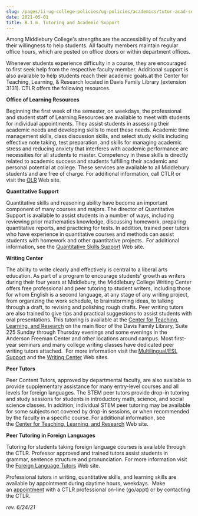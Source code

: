 ```yaml
---
slug: /pages/ii-ug-college-policies/ug-policies/academics/tutor-acad-support
date: 2021-05-01
title: B.1.m. Tutoring and Academic Support
---
```

Among Middlebury College's strengths are the accessibility of faculty and their willingness to help students. All faculty members maintain regular office hours, which are posted on office doors or within department offices.

Whenever students experience difficulty in a course, they are encouraged to first seek help from the respective faculty member. Additional support is also available to help students reach their academic goals.at the Center for Teaching, Learning, & Research located in Davis Family Library (extension 3131). CTLR offers the following resources.

**Office of Learning Resources**

Beginning the first week of the semester, on weekdays, the professional and student staff of Learning Resources are available to meet with students for individual appointments. They assist students in assessing their academic needs and developing skills to meet these needs. Academic time management skills, class discussion skills, and select study skills including effective note taking, test preparation, and skills for managing academic stress and reducing anxiety that interferes with academic performance are necessities for all students to master. Competency in these skills is directly related to academic success and students fulfilling their academic and personal potential at college. These services are available to all Middlebury students and are free of charge. For additional information, call CTLR or visit the [OLR](https://www.middlebury.edu/office/teaching-learning-research/faculty-resources/teaching-resources) Web site.

**Quantitative Support**

Quantitative skills and reasoning ability have become an important component of many courses and majors. The director of Quantitative Support is available to assist students in a number of ways, including reviewing prior mathematics knowledge, discussing homework, preparing quantitative reports, and practicing for tests. In addition, trained peer tutors who have experience in quantitative courses and methods can assist students with homework and other quantitative projects.  For additional information, see the [Quantitative Skills Support](https://www.middlebury.edu/office/teaching-learning-research/faculty-resources/teaching-resources) Web site.

**Writing Center**

The ability to write clearly and effectively is central to a liberal arts education. As part of a program to encourage students' growth as writers during their four years at Middlebury, the Middlebury College Writing Center offers free professional and peer tutoring to student writers, including those for whom English is a second language, at any stage of any writing project, from organizing the work schedule, to brainstorming ideas, to talking through a draft, to revising and polishing rough drafts. Peer writing tutors are also trained to give tips and practical suggestions to assist students with oral presentations. This tutoring is available at the [Center for Teaching, Learning, and Research](https://www.middlebury.edu/office/teaching-learning-research) on the main floor of the Davis Family Library, Suite 225 Sunday through Thursday evenings and some evenings in the Anderson Freeman Center and other locations around campus. Most first-year seminars and many college writing classes have dedicated peer writing tutors attached.  For more information visit the [Multilingual/ESL Support](https://www.middlebury.edu/office/teaching-learning-research/faculty-resources/teaching-resources) and the [Writing Center](https://www.middlebury.edu/office/teaching-learning-research/faculty-resources/teaching-resources) Web sites.

**Peer Tutors**

Peer Content Tutors, approved by departmental faculty, are also available to provide supplementary assistance for many entry-level courses and all levels for foreign languages. The STEM peer tutors provide drop-in tutoring and study sessions for students in introductory math, science, and social science classes. In addition, individual STEM peer tutoring may be available for some subjects not covered by drop-in sessions, or when recommended by the faculty in a specific course. For additional information, see the [Center for Teaching, Learning, and Research](https://www.middlebury.edu/office/teaching-learning-research) Web site.

**Peer Tutoring in Foreign Languages**

Tutoring for students taking foreign language courses is available through the CTLR. Professor approved and trained tutors assist students in grammar, sentence structure and pronunciation. For more information visit the [Foreign Language Tutors](https://www.middlebury.edu/office/teaching-learning-research/about-us/student-staff) Web site.

Professional tutors in writing, quantitative skills, and learning skills are available by appointment during daytime hours, weekdays.  Make an [appointment](https://accutrack.middlebury.edu/) with a CTLR professional on-line (go/appt) or by contacting the CTLR.

_rev. 6/24/21_